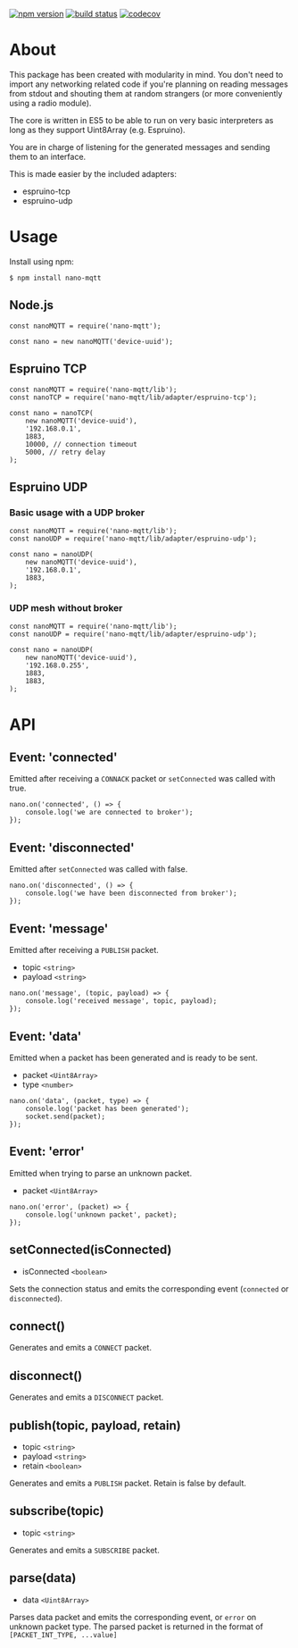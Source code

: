 [![npm version](https://img.shields.io/npm/v/nano-mqtt.svg?logo=npm)](https://www.npmjs.com/package/nano-mqtt)
[![build status](https://github.com/csimi/nano-mqtt/workflows/build/badge.svg)](https://github.com/csimi/nano-mqtt/actions)
[![codecov](https://codecov.io/gh/csimi/nano-mqtt/branch/master/graph/badge.svg)](https://codecov.io/gh/csimi/nano-mqtt)

# About

This package has been created with modularity in mind.
You don't need to import any networking related code if you're planning on reading messages from stdout and shouting them at random strangers (or more conveniently using a radio module).

The core is written in ES5 to be able to run on very basic interpreters as long as they support Uint8Array (e.g. Espruino).

You are in charge of listening for the generated messages and sending them to an interface.


This is made easier by the included adapters:

* espruino-tcp
* espruino-udp

# Usage

Install using npm:

```
$ npm install nano-mqtt
```

## Node.js

```
const nanoMQTT = require('nano-mqtt');

const nano = new nanoMQTT('device-uuid');
```

## Espruino TCP

```
const nanoMQTT = require('nano-mqtt/lib');
const nanoTCP = require('nano-mqtt/lib/adapter/espruino-tcp');

const nano = nanoTCP(
	new nanoMQTT('device-uuid'),
	'192.168.0.1',
	1883,
	10000, // connection timeout
	5000, // retry delay
);
```

## Espruino UDP

### Basic usage with a UDP broker

```
const nanoMQTT = require('nano-mqtt/lib');
const nanoUDP = require('nano-mqtt/lib/adapter/espruino-udp');

const nano = nanoUDP(
	new nanoMQTT('device-uuid'),
	'192.168.0.1',
	1883,
);
```

### UDP mesh without broker

```
const nanoMQTT = require('nano-mqtt/lib');
const nanoUDP = require('nano-mqtt/lib/adapter/espruino-udp');

const nano = nanoUDP(
	new nanoMQTT('device-uuid'),
	'192.168.0.255',
	1883,
	1883,
);
```

# API

## Event: 'connected'

Emitted after receiving a `CONNACK` packet or `setConnected` was called with true.

```
nano.on('connected', () => {
	console.log('we are connected to broker');
});
```

## Event: 'disconnected'

Emitted after `setConnected` was called with false.

```
nano.on('disconnected', () => {
	console.log('we have been disconnected from broker');
});
```

## Event: 'message'

Emitted after receiving a `PUBLISH` packet.

* topic `<string>`
* payload `<string>`

```
nano.on('message', (topic, payload) => {
	console.log('received message', topic, payload);
});
```

## Event: 'data'

Emitted when a packet has been generated and is ready to be sent.

* packet `<Uint8Array>`
* type `<number>`

```
nano.on('data', (packet, type) => {
	console.log('packet has been generated');
	socket.send(packet);
});
```

## Event: 'error'

Emitted when trying to parse an unknown packet.

* packet `<Uint8Array>`

```
nano.on('error', (packet) => {
	console.log('unknown packet', packet);
});
```

## setConnected(isConnected)

* isConnected `<boolean>`

Sets the connection status and emits the corresponding event (`connected` or `disconnected`).

## connect()

Generates and emits a `CONNECT` packet.

## disconnect()

Generates and emits a `DISCONNECT` packet.

## publish(topic, payload, retain)

* topic `<string>`
* payload `<string>`
* retain `<boolean>`

Generates and emits a `PUBLISH` packet. Retain is false by default.

## subscribe(topic)

* topic `<string>`

Generates and emits a `SUBSCRIBE` packet.

## parse(data)

* data `<Uint8Array>`

Parses data packet and emits the corresponding event, or `error` on unknown packet type.
The parsed packet is returned in the format of `[PACKET_INT_TYPE, ...value]`
